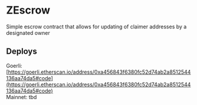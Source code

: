 # ZEscrow
Simple escrow contract that allows for updating of claimer addresses by a designated owner

## Deploys
Goerli: [https://goerli.etherscan.io/address/0xa456843f6380fc52d74ab2a8512544136aa74da5#code](https://goerli.etherscan.io/address/0xa456843f6380fc52d74ab2a8512544136aa74da5#code) \
Mainnet: tbd